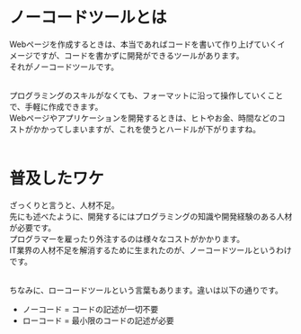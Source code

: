 # ノーコードツールとは
Webページを作成するときは、本当であればコードを書いて作り上げていくイメージですが、コードを書かずに開発ができるツールがあります。<br>
それがノーコードツールです。<br><br>

プログラミングのスキルがなくても、フォーマットに沿って操作していくことで、手軽に作成できます。<br>
Webページやアプリケーションを開発するときは、ヒトやお金、時間などのコストがかかってしまいますが、これを使うとハードルが下がりますね。<br><br>

# 普及したワケ
ざっくりと言うと、人材不足。<br>
先にも述べたように、開発するにはプログラミングの知識や開発経験のある人材が必要です。<br>
プログラマーを雇ったり外注するのは様々なコストがかかります。<br>
IT業界の人材不足を解消するために生まれたのが、ノーコードツールというわけです。<br><br>

ちなみに、ローコードツールという言葉もあります。違いは以下の通りです。<br>
- ノーコード = コードの記述が一切不要<br>
- ローコード = 最小限のコードの記述が必要<br>
